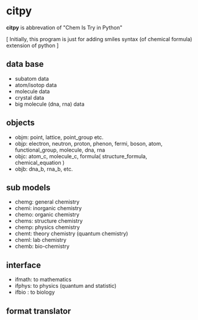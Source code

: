 # citpy  
**citpy** is abbrevation of "Chem Is Try in Python"

\[ Initially, this program is just for adding smiles syntax (of chemical formula) extension of python  \]

## data base
* subatom data
* atom/isotop data
* molecule data
* crystal data
* big molecule (dna, rna) data

## objects
* objm: point, lattice, point\_group etc.
* objp: electron, neutron, proton, phenon, fermi, boson, atom, functional\_group, molecule, dna, rna
* objc: atom\_c, molecule\_c, formula( structure\_formula, chemical\_equation )
* objb: dna\_b, rna\_b, etc.

## sub models  
* chemg: general chemistry
* chemi: inorganic chemistry
* chemo: organic chemistry
* chems: structure chemistry
* chemp: physics chemistry
* chemt: theory chemistry (quantum chemistry)
* cheml: lab chemistry
* chemb: bio-chemistry

## interface
* ifmath: to mathematics
* ifphys: to physics (quantum and statistic)
* ifbio : to biology

## format translator

